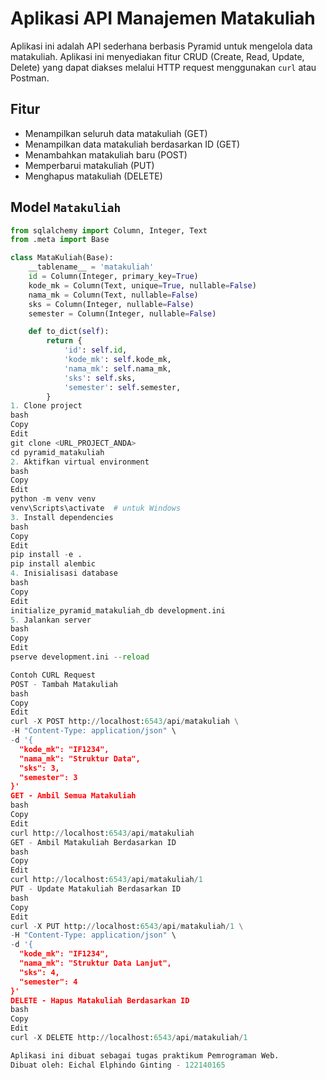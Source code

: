 # Aplikasi API Manajemen Matakuliah

Aplikasi ini adalah API sederhana berbasis Pyramid untuk mengelola data matakuliah. Aplikasi ini menyediakan fitur CRUD (Create, Read, Update, Delete) yang dapat diakses melalui HTTP request menggunakan `curl` atau Postman.

## Fitur

- Menampilkan seluruh data matakuliah (GET)
- Menampilkan data matakuliah berdasarkan ID (GET)
- Menambahkan matakuliah baru (POST)
- Memperbarui matakuliah (PUT)
- Menghapus matakuliah (DELETE)

## Model `Matakuliah`

```python
from sqlalchemy import Column, Integer, Text
from .meta import Base

class MataKuliah(Base):
    __tablename__ = 'matakuliah'
    id = Column(Integer, primary_key=True)
    kode_mk = Column(Text, unique=True, nullable=False)
    nama_mk = Column(Text, nullable=False)
    sks = Column(Integer, nullable=False)
    semester = Column(Integer, nullable=False)

    def to_dict(self):
        return {
            'id': self.id,
            'kode_mk': self.kode_mk,
            'nama_mk': self.nama_mk,
            'sks': self.sks,
            'semester': self.semester,
        }
1. Clone project
bash
Copy
Edit
git clone <URL_PROJECT_ANDA>
cd pyramid_matakuliah
2. Aktifkan virtual environment
bash
Copy
Edit
python -m venv venv
venv\Scripts\activate  # untuk Windows
3. Install dependencies
bash
Copy
Edit
pip install -e .
pip install alembic
4. Inisialisasi database
bash
Copy
Edit
initialize_pyramid_matakuliah_db development.ini
5. Jalankan server
bash
Copy
Edit
pserve development.ini --reload

Contoh CURL Request
POST - Tambah Matakuliah
bash
Copy
Edit
curl -X POST http://localhost:6543/api/matakuliah \
-H "Content-Type: application/json" \
-d '{
  "kode_mk": "IF1234",
  "nama_mk": "Struktur Data",
  "sks": 3,
  "semester": 3
}'
GET - Ambil Semua Matakuliah
bash
Copy
Edit
curl http://localhost:6543/api/matakuliah
GET - Ambil Matakuliah Berdasarkan ID
bash
Copy
Edit
curl http://localhost:6543/api/matakuliah/1
PUT - Update Matakuliah Berdasarkan ID
bash
Copy
Edit
curl -X PUT http://localhost:6543/api/matakuliah/1 \
-H "Content-Type: application/json" \
-d '{
  "kode_mk": "IF1234",
  "nama_mk": "Struktur Data Lanjut",
  "sks": 4,
  "semester": 4
}'
DELETE - Hapus Matakuliah Berdasarkan ID
bash
Copy
Edit
curl -X DELETE http://localhost:6543/api/matakuliah/1

Aplikasi ini dibuat sebagai tugas praktikum Pemrograman Web.
Dibuat oleh: Eichal Elphindo Ginting - 122140165